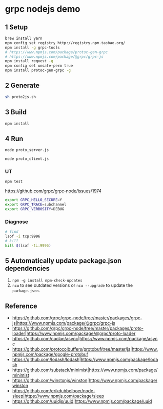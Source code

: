 # grpc nodejs demo

## 1 Setup

```bash
brew install yarn
npm config set registry http://registry.npm.taobao.org/
npm install -g grpc-tools
# https://www.npmjs.com/package/protoc-gen-grpc
# https://www.npmjs.com/package/@grpc/grpc-js
npm install request -g
npm config set unsafe-perm true
npm install protoc-gen-grpc -g
```

## 2 Generate

```bash
sh proto2js.sh
```

## 3 Build

```bash
npm install
```

## 4 Run

```bash
node proto_server.js
```

```bash
node proto_client.js
```

### UT

```sh
npm test
```

<https://github.com/grpc/grpc-node/issues/1974>

```bash
export GRPC_HELLO_SECURE=Y
export GRPC_TRACE=subchannel
export GRPC_VERBOSITY=DEBUG
```

### Diagnose

```bash
# find
lsof -i tcp:9996
# kill
kill $(lsof -ti:9996)
```

## 5 Automatically update package.json dependencies

1. `npm -g install npm-check-updates`
2. `ncu` to see outdated versions or `ncu --upgrade` to update the `package.json`.

## Reference

- <https://github.com/grpc/grpc-node/tree/master/packages/grpc-js>|<https://www.npmjs.com/package/@grpc/grpc-js>
- <https://github.com/grpc/grpc-node/tree/master/packages/proto-loader>|<https://www.npmjs.com/package/@grpc/proto-loader>
- <https://github.com/caolan/async>|<https://www.npmjs.com/package/async>
- <https://github.com/protocolbuffers/protobuf/tree/master/js>|<https://www.npmjs.com/package/google-protobuf>
- <https://github.com/lodash/lodash>|<https://www.npmjs.com/package/lodash>
- <https://github.com/substack/minimist>|<https://www.npmjs.com/package/minimist>
- <https://github.com/winstonjs/winston>|<https://www.npmjs.com/package/winston>
- <https://github.com/erikdubbelboer/node-sleep>|<https://www.npmjs.com/package/sleep>
- <https://github.com/uuidjs/uuid>|<https://www.npmjs.com/package/uuid>